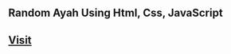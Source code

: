 <h2>Random Ayah Using Html, Css, JavaScript</h2>
<h2><a href='https://random-ayah-two.vercel.app/' target='blank'>Visit</a></h2>
